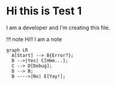 # Hi this is Test 1

I am a developer and I'm creating this file.

!!! note
    Hi!! I am a note


``` mermaid
graph LR
  A[Start] --> B{Error?};
  B -->|Yes| C[Hmm...];
  C --> D[Debug];
  D --> B;
  B ---->|No| E[Yay!];
```